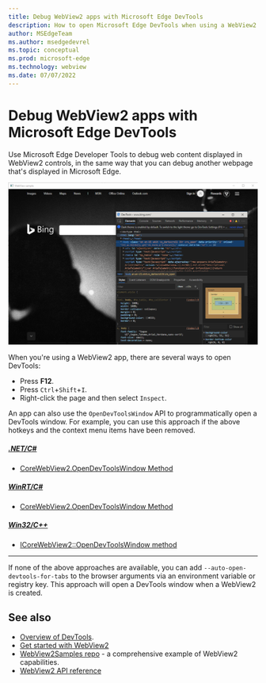 ```yaml
---
title: Debug WebView2 apps with Microsoft Edge DevTools
description: How to open Microsoft Edge DevTools when using a WebView2 app.
author: MSEdgeTeam
ms.author: msedgedevrel
ms.topic: conceptual
ms.prod: microsoft-edge
ms.technology: webview
ms.date: 07/07/2022
---
```

# Debug WebView2 apps with Microsoft Edge DevTools

Use Microsoft Edge Developer Tools to debug web content displayed in WebView2 controls, in the same way that you can debug another webpage that's displayed in Microsoft Edge.

![DevTools debugging in a WebView2 control](media/f12.png)

When you're using a WebView2 app, there are several ways to open DevTools:

*  Press **F12**.
*  Press `Ctrl`+`Shift`+`I`.
*  Right-click the page and then select `Inspect`.

An app can also use the `OpenDevToolsWindow` API to programmatically open a DevTools window.  For example, you can use this approach if the above hotkeys and the context menu items have been removed.

##### [.NET/C#](#tab/dotnetcsharp)

* [CoreWebView2.OpenDevToolsWindow Method](/dotnet/api/microsoft.web.webview2.core.corewebview2.opendevtoolswindow)

##### [WinRT/C#](#tab/winrtcsharp)

* [CoreWebView2.OpenDevToolsWindow Method](/microsoft-edge/webview2/reference/winrt/microsoft_web_webview2_core/corewebview2#opendevtoolswindow)

##### [Win32/C++](#tab/win32cpp)

* [ICoreWebView2::OpenDevToolsWindow method](/microsoft-edge/webview2/reference/win32/icorewebview2#opendevtoolswindow)

---

If none of the above approaches are available, you can add `--auto-open-devtools-for-tabs` to the browser arguments via an environment variable or registry key.  This approach will open a DevTools window when a WebView2 is created.


<!-- ====================================================================== -->
## See also

* [Overview of DevTools](../index.md).
* [Get started with WebView2](../get-started/get-started.md)
* [WebView2Samples repo](https://github.com/MicrosoftEdge/WebView2Samples) - a comprehensive example of WebView2 capabilities.
* [WebView2 API reference](../webview2-api-reference.md)
